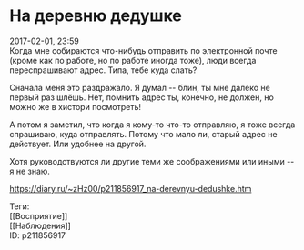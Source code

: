 На деревню дедушке
===================

   
 2017-02-01, 23:59   
  Когда мне собираются что-нибудь отправить по электронной почте (кроме как по работе, но по работе иногда тоже), люди всегда переспрашивают адрес. Типа, тебе куда слать?   
   
 Сначала меня это раздражало. Я думал -- блин, ты мне далеко не первый раз шлёшь. Нет, помнить адрес ты, конечно, не должен, но можно же в хистори посмотреть!   
   
 А потом я заметил, что когда я кому-то что-то отправляю, я тоже всегда спрашиваю, куда отправлять. Потому что мало ли, старый адрес не действует. Или удобнее на другой.   
   
 Хотя руководствуются ли другие теми же соображениями или иными -- я не знаю.   
    
 <https://diary.ru/~zHz00/p211856917_na-derevnyu-dedushke.htm>   
   
 Теги:   
 [[Восприятие]]   
 [[Наблюдения]]   
 ID: p211856917